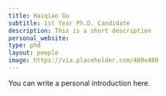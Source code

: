 ```yaml
---
title: Haiqiao Gu
subtitle: 1st Year Ph.D. Candidate
description: This is a short description
personal_website: 
type: phd
layout: people
image: https://via.placeholder.com/480x480
---
```


You can write a personal introduction here.